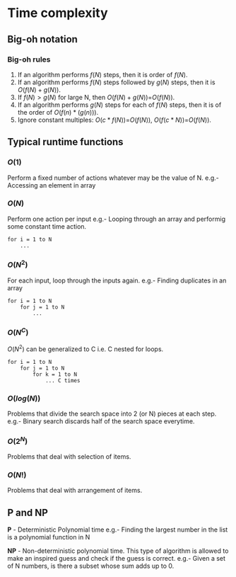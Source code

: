 # Time complexity

## Big-oh notation

### Big-oh rules
1. If an algorithm performs $f(N)$ steps, then it is order of $f(N)$.
2. If an algorithm performs $f(N)$ steps followed by $g(N)$ steps, then it is $O(f(N)+g(N))$.
3. If $f(N)>g(N)$ for large N, then $O(f(N)+g(N))$=$O(f(N))$.
4. If an algorithm performs $g(N)$ steps for each of $f(N)$ steps, then it is of the order of $O(f(n)*(g(n)))$.
5. Ignore constant multiples: $O(c*f(N))$=$O(f(N))$, $O(f(c*N))$=$O(f(N))$.

## Typical runtime functions

### $O(1)$
Perform a fixed number of actions whatever may be the value of N.
e.g.- Accessing an element in array

### $O(N)$
Perform one action per input
e.g.- Looping through an array and performig some constant time action.
```
for i = 1 to N
    ...
```

### $O(N^2)$
For each input, loop through the inputs again.
e.g.- Finding duplicates in an array
```
for i = 1 to N
    for j = 1 to N
        ...
```

### $O(N^C)$
$O(N^2)$ can be generalized to C i.e. C nested for loops.
```
for i = 1 to N
    for j = 1 to N
        for k = 1 to N
            ... C times
```

### $O(log(N))$
Problems that divide the search space into 2 (or N) pieces at each step.
e.g.- Binary search discards half of the search space everytime.

### $O(2^N)$
Problems that deal with selection of items.

### $O(N!)$
Problems that deal with arrangement of items.

## P and NP

**P** - Deterministic Polynomial time
e.g.- Finding the largest number in the list is a polynomial function in N

**NP** - Non-deterministic polynomial time. This type of algorithm is allowed to make an inspired guess and check if the guess is correct.
e.g.- Given a set of N numbers, is there a subset whose sum adds up to 0.




